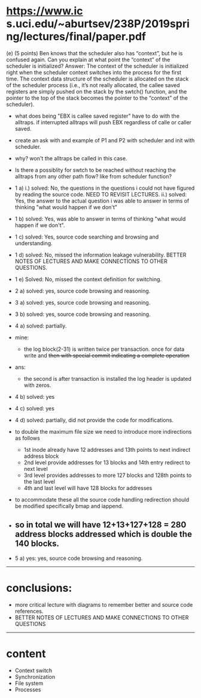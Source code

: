 # https://www.ic s.uci.edu/~aburtsev/238P/2019spring/lectures/final/paper.pdf

(e) (5 points) Ben knows that the scheduler also has “context”, but he is confused again. Can
you explain at what point the “context” of the scheduler is initialized?
Answer: The context of the scheduler is initialized right when the scheduler context
switches into the process for the first time. The context data structure of the scheduler
is allocated on the stack of the scheduler process (i.e., it’s not really allocated, the callee
saved registers are simply pushed on the stack by the swtch() function, and the pointer
to the top of the stack becomes the pointer to the “context” of the scheduler).

- what does being "EBX is callee saved register" have to do with the alltraps. if interrupted alltraps will push EBX regardless of calle or caller saved.
- create an ask with and example of P1 and P2 with scheduler and init with scheduler.
- why? won't the alltraps be called in this case.
- Is there a possiblity for swtch to be reached without reaching the alltraps from any other path flow? like from scheduler function?

- 1 a) i.) solved: No, the questions in the questions i could not have figured by reading the source code. NEED TO REVISIT LECTURES.
ii.) solved: Yes, the answer to the actual question i was able to answer in terms of thinking "what would happen if we don't"
- 1 b) solved: Yes, was able to answer in terms of thinking "what would happen if we don't".
- 1 c) solved: Yes, source code searching and browsing and understanding.
- 1 d) solved: No, missed the information leakage vulnerability. BETTER NOTES OF LECTURES AND MAKE CONNECTIONS TO OTHER QUESTIONS.
- 1 e) Solved: No, missed the context definition for switching.


- 2 a) solved: yes, source code browsing and reasoning.

- 3 a) solved: yes, source code browsing and reasoning.
- 3 b) solved:  yes, source code browsing and reasoning.

- 4 a) solved: partially.
- mine:
    - the log block(2-31) is written twice per transaction. once for data write and ~~then with special commit indicating a complete operation~~
- ans:
    - the second is after transaction is installed the log header is updated with zeros.
- 4 b) solved: yes
- 4 c) solved: yes
- 4 d) solved: partially, did not provide the code for modifications.
- to double the maximum file size we need to introduce more indirections as follows
    - 1st inode already have 12 addresses and 13th points to next indirect address block
    - 2nd level provide addresses for 13 blocks and 14th entry redirect to next level
    - 3rd level provides addresses to more 127 blocks and 128th points to the last level
    - 4th and last level will have 128 blocks for addresses
- to accommodate these all the source code handling redirection should be modified specifically bmap and iappend.
- so in total we will have 12+13+127+128 = 280 address blocks addressed which is double the 140 blocks.
    - 
- 5 a) yes: yes, source code browsing and reasoning.

---
# conclusions:
- more critical lecture with diagrams to remember better and source code references.
- BETTER NOTES OF LECTURES AND MAKE CONNECTIONS TO OTHER QUESTIONS
---
# content
- Context switch
- Synchronization
- File system
- Processes
